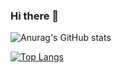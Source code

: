 ### Hi there 👋



![Anurag's GitHub stats](https://github-readme-stats.vercel.app/api?username=omergocmen&show_icons=true&theme=radical)

[![Top Langs](https://github-readme-stats.vercel.app/api/top-langs/?username=omergocmen&layout=compact)](https://github.com/anuraghazra/github-readme-stats)



